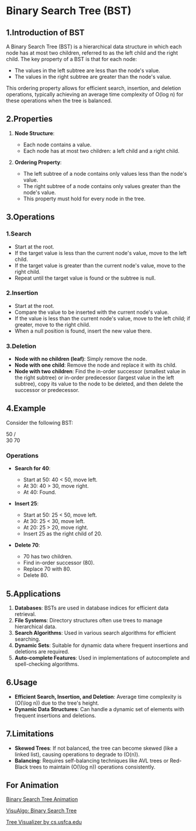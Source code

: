 # Binary Search Tree (BST)

## 1.Introduction of BST

A Binary Search Tree (BST) is a hierarchical data structure in which each node has at most two children, referred to as the left child and the right child. The key property of a BST is that for each node:

- The values in the left subtree are less than the node's value.
- The values in the right subtree are greater than the node's value.

This ordering property allows for efficient search, insertion, and deletion operations, typically achieving an average time complexity of O(log n) for these operations when the tree is balanced.

## 2.Properties

1. **Node Structure**:

   - Each node contains a value.
   - Each node has at most two children: a left child and a right child.

2. **Ordering Property**:
   - The left subtree of a node contains only values less than the node's value.
   - The right subtree of a node contains only values greater than the node's value.
   - This property must hold for every node in the tree.

## 3.Operations

### 1.Search

- Start at the root.
- If the target value is less than the current node's value, move to the left child.
- If the target value is greater than the current node's value, move to the right child.
- Repeat until the target value is found or the subtree is null.

### 2.Insertion

- Start at the root.
- Compare the value to be inserted with the current node's value.
- If the value is less than the current node's value, move to the left child; if greater, move to the right child.
- When a null position is found, insert the new value there.

### 3.Deletion

- **Node with no children (leaf)**: Simply remove the node.
- **Node with one child**: Remove the node and replace it with its child.
- **Node with two children**: Find the in-order successor (smallest value in the right subtree) or in-order predecessor (largest value in the left subtree), copy its value to the node to be deleted, and then delete the successor or predecessor.

## 4.Example

Consider the following BST:

50
/ \
30 70

### Operations

- **Search for 40**:

  - Start at 50: 40 < 50, move left.
  - At 30: 40 > 30, move right.
  - At 40: Found.

- **Insert 25**:

  - Start at 50: 25 < 50, move left.
  - At 30: 25 < 30, move left.
  - At 20: 25 > 20, move right.
  - Insert 25 as the right child of 20.

- **Delete 70**:
  - 70 has two children.
  - Find in-order successor (80).
  - Replace 70 with 80.
  - Delete 80.

## 5.Applications

1. **Databases**: BSTs are used in database indices for efficient data retrieval.
2. **File Systems**: Directory structures often use trees to manage hierarchical data.
3. **Search Algorithms**: Used in various search algorithms for efficient searching.
4. **Dynamic Sets**: Suitable for dynamic data where frequent insertions and deletions are required.
5. **Auto-complete Features**: Used in implementations of autocomplete and spell-checking algorithms.

## 6.Usage

- **Efficient Search, Insertion, and Deletion**: Average time complexity is \(O(\log n)\) due to the tree's height.
- **Dynamic Data Structures**: Can handle a dynamic set of elements with frequent insertions and deletions.

## 7.Limitations

- **Skewed Trees**: If not balanced, the tree can become skewed (like a linked list), causing operations to degrade to \(O(n)\).
- **Balancing**: Requires self-balancing techniques like AVL trees or Red-Black trees to maintain \(O(\log n)\) operations consistently.

## For Animation

[Binary Search Tree Animation](https://yongdanielliang.github.io/animation/web/BST.html)

[VisuAlgo: Binary Search Tree](https://visualgo.net/en/bst)

[Tree Visualizer by cs.usfca.edu](https://www.cs.usfca.edu/~galles/visualization/BST.html)
